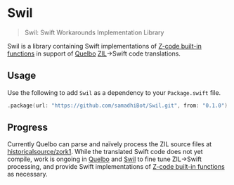# Swil

> Swil: Swift Workarounds Implementation Library

Swil is a library containing Swift implementations of [Z-code built-in functions](https://docs.google.com/document/d/11Kz3tknK05hb0Cw41HmaHHkgR9eh0qNLAbE9TzZe--c/edit#heading=h.1j4nfs6) in support of [Quelbo](https://github.com/samadhiBot/Quelbo) [ZIL](https://www.ifwiki.org/ZIL)->Swift code translations.

## Usage

Use the following to add `Swil` as a dependency to your `Package.swift` file.

```swift
.package(url: "https://github.com/samadhiBot/Swil.git", from: "0.1.0")
```

## Progress

Currently Quelbo can parse and naïvely process the ZIL source files at [historicalsource/zork1](https://github.com/historicalsource/zork1). While the translated Swift code does not yet compile, work is ongoing in [Quelbo](https://github.com/samadhiBot/Quelbo) and [Swil](https://github.com/samadhiBot/Swil) to fine tune ZIL->Swift processing, and provide Swift implementations of [Z-code built-in functions](https://docs.google.com/document/d/11Kz3tknK05hb0Cw41HmaHHkgR9eh0qNLAbE9TzZe--c/edit#heading=h.1j4nfs6) as necessary.

